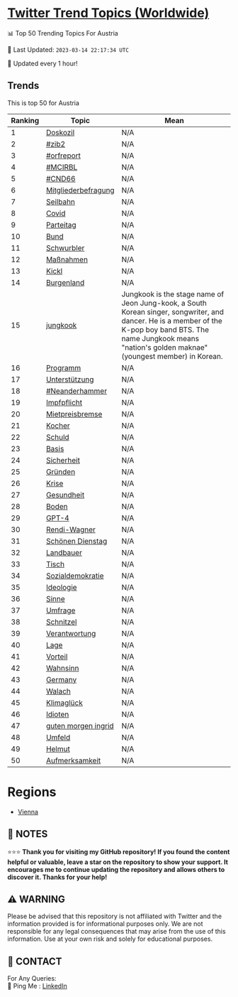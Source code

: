 [Twitter Trend Topics (Worldwide)](https://github.com/ErcinDedeoglu/Twitter-Trend-Topics)
==========


📊 Top 50 Trending Topics For Austria

📆 Last Updated: `2023-03-14 22:17:34 UTC`

🔧 Updated every 1 hour!


## Trends

This is top 50 for Austria

| Ranking | Topic | Mean |
| ------- | ------------ | ------------ |
| 1 | [Doskozil](http://twitter.com/search?q=Doskozil) | N/A |
| 2 | [#zib2](http://twitter.com/search?q=%23zib2) | N/A |
| 3 | [#orfreport](http://twitter.com/search?q=%23orfreport) | N/A |
| 4 | [#MCIRBL](http://twitter.com/search?q=%23MCIRBL) | N/A |
| 5 | [#CND66](http://twitter.com/search?q=%23CND66) | N/A |
| 6 | [Mitgliederbefragung](http://twitter.com/search?q=Mitgliederbefragung) | N/A |
| 7 | [Seilbahn](http://twitter.com/search?q=Seilbahn) | N/A |
| 8 | [Covid](http://twitter.com/search?q=Covid) | N/A |
| 9 | [Parteitag](http://twitter.com/search?q=Parteitag) | N/A |
| 10 | [Bund](http://twitter.com/search?q=Bund) | N/A |
| 11 | [Schwurbler](http://twitter.com/search?q=Schwurbler) | N/A |
| 12 | [Maßnahmen](http://twitter.com/search?q=Ma%c3%9fnahmen) | N/A |
| 13 | [Kickl](http://twitter.com/search?q=Kickl) | N/A |
| 14 | [Burgenland](http://twitter.com/search?q=Burgenland) | N/A |
| 15 | [jungkook](http://twitter.com/search?q=jungkook) | Jungkook is the stage name of Jeon Jung-kook, a South Korean singer, songwriter, and dancer. He is a member of the K-pop boy band BTS. The name Jungkook means "nation's golden maknae" (youngest member) in Korean. |
| 16 | [Programm](http://twitter.com/search?q=Programm) | N/A |
| 17 | [Unterstützung](http://twitter.com/search?q=Unterst%c3%bctzung) | N/A |
| 18 | [#Neanderhammer](http://twitter.com/search?q=%23Neanderhammer) | N/A |
| 19 | [Impfpflicht](http://twitter.com/search?q=Impfpflicht) | N/A |
| 20 | [Mietpreisbremse](http://twitter.com/search?q=Mietpreisbremse) | N/A |
| 21 | [Kocher](http://twitter.com/search?q=Kocher) | N/A |
| 22 | [Schuld](http://twitter.com/search?q=Schuld) | N/A |
| 23 | [Basis](http://twitter.com/search?q=Basis) | N/A |
| 24 | [Sicherheit](http://twitter.com/search?q=Sicherheit) | N/A |
| 25 | [Gründen](http://twitter.com/search?q=Gr%c3%bcnden) | N/A |
| 26 | [Krise](http://twitter.com/search?q=Krise) | N/A |
| 27 | [Gesundheit](http://twitter.com/search?q=Gesundheit) | N/A |
| 28 | [Boden](http://twitter.com/search?q=Boden) | N/A |
| 29 | [GPT-4](http://twitter.com/search?q=GPT-4) | N/A |
| 30 | [Rendi-Wagner](http://twitter.com/search?q=Rendi-Wagner) | N/A |
| 31 | [Schönen Dienstag](http://twitter.com/search?q=Sch%c3%b6nen+Dienstag) | N/A |
| 32 | [Landbauer](http://twitter.com/search?q=Landbauer) | N/A |
| 33 | [Tisch](http://twitter.com/search?q=Tisch) | N/A |
| 34 | [Sozialdemokratie](http://twitter.com/search?q=Sozialdemokratie) | N/A |
| 35 | [Ideologie](http://twitter.com/search?q=Ideologie) | N/A |
| 36 | [Sinne](http://twitter.com/search?q=Sinne) | N/A |
| 37 | [Umfrage](http://twitter.com/search?q=Umfrage) | N/A |
| 38 | [Schnitzel](http://twitter.com/search?q=Schnitzel) | N/A |
| 39 | [Verantwortung](http://twitter.com/search?q=Verantwortung) | N/A |
| 40 | [Lage](http://twitter.com/search?q=Lage) | N/A |
| 41 | [Vorteil](http://twitter.com/search?q=Vorteil) | N/A |
| 42 | [Wahnsinn](http://twitter.com/search?q=Wahnsinn) | N/A |
| 43 | [Germany](http://twitter.com/search?q=Germany) | N/A |
| 44 | [Walach](http://twitter.com/search?q=Walach) | N/A |
| 45 | [Klimaglück](http://twitter.com/search?q=Klimagl%c3%bcck) | N/A |
| 46 | [Idioten](http://twitter.com/search?q=Idioten) | N/A |
| 47 | [guten morgen ingrid](http://twitter.com/search?q=guten+morgen+ingrid) | N/A |
| 48 | [Umfeld](http://twitter.com/search?q=Umfeld) | N/A |
| 49 | [Helmut](http://twitter.com/search?q=Helmut) | N/A |
| 50 | [Aufmerksamkeit](http://twitter.com/search?q=Aufmerksamkeit) | N/A |



# Regions

* [Vienna](</Austria/Vienna.md>)



## 📝 NOTES

⭐⭐⭐ **Thank you for visiting my GitHub repository! If you found the content helpful or valuable, leave a star on the repository to show your support. It encourages me to continue updating the repository and allows others to discover it. Thanks for your help!**


## ⚠️ WARNING

Please be advised that this repository is not affiliated with Twitter and the information provided is for informational purposes only. We are not responsible for any legal consequences that may arise from the use of this information. Use at your own risk and solely for educational purposes.


## 📨 CONTACT

 For Any Queries:  
            🏓 Ping Me : [LinkedIn](https://www.linkedin.com/in/ercindedeoglu/)
